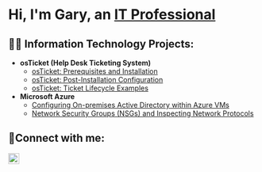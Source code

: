 <h1>Hi, I'm Gary, an <a href="https://linkedin.com/in/gary--kirk">IT Professional</a></h1>

<h2>👨‍💻 Information Technology Projects:</h2>

- <b>osTicket (Help Desk Ticketing System)</b>
  - [osTicket: Prerequisites and Installation](https://github.com/GaryKirk/osticket-prereqs)
  - [osTicket: Post-Installation Configuration](https://github.com/GaryKirk/post-install-config)
  - [osTicket: Ticket Lifecycle Examples](https://github.com/GaryKirk/ticket-lifecycle)
- <b>Microsoft Azure</b>
  - [Configuring On-premises Active Directory within Azure VMs](https://github.com/GaryKirk/configure-ad)
  - [Network Security Groups (NSGs) and Inspecting Network Protocols](https://github.com/GaryKirk/azure-network-protocols)

<h2>🤳Connect with me:</h2>

[<img align="left" alt="Josh | LinkedIn" width="22px" src="https://cdn.jsdelivr.net/npm/simple-icons@v3/icons/linkedin.svg" />][linkedin]

[linkedin]: https://linkedin.com/in/gary--kirk
